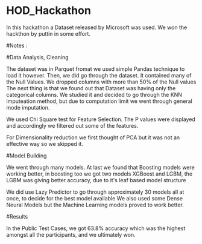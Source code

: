# HOD_Hackathon

In this hackathon a Dataset released by Microsoft was used. We won the hackthon by puttin in some effort.

#Notes :

#Data Analysis, Cleaning

The dataset was in Parquet fromat we used simple Pandas technique to load it however. 
Then, we did go through the dataset. It contained many of the Null Values.
We dropped columns with more than 50% of the Null values
The next thing is that we found out that Dataset was having only the categorical columns.
We studied it and decided to go through the KNN imputeation method, but due to computation limit we went through general mode imputation.

We used Chi Square test for Feature Selection. The P values were displayed and accordingly we filtered out some of the features.

For Dimensionality reduction we first thought of PCA but it was not an effective way so we skipped it.

#Model Building 

We went through many models.
At last we found that Boosting models were working better, in boosting too we got two models XGBoost and LGBM, the LGBM was giving better accuracy,
due to it's leaf based model structure

We did use Lazy Predictor to go through approximately 30 models all at once, to decide for the best model available
We also used some Dense Neural Models but the Machine Learning models proved to work better.

#Results

In the Public Test Cases, we got 63.8% accuracy which was the highest amongst all the participants, and we ultimately won.


